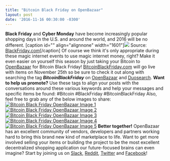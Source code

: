 ```yaml
---
title: "Bitcoin Black Friday on OpenBazaar" 
layout: post
date: '2016-11-16 00:30:00 -0300'
---
```

        
**Black Friday** and **Cyber Monday** have become increasingly popular shopping days in the U.S. and around the world, and 2016 will be no different. \[caption id="" align="alignnone" width="1601"\][![](https://cdn.blackfriday.com/uploads/assets/190/filename/yw8ffb6ncapy.png)](https://cdn.blackfriday.com/uploads/assets/190/filename/yw8ffb6ncapy.png) Source: [BlackFriday.com](http://blackfriday.com)\[/caption\] Of course we think it's only appropriate during these magic internet events to use magic internet money, right? Make it even easier on yourself this season by just taking your Bitcoin to [OpenBazaar](http://openbazaar.org) for Bitcoin Black Friday! [BitcoinBlackFriday.com](http://BitcoinBlackFriday.com) will go live with items on November 25th so be sure to check it out along with searching the tag **_BitcoinBlackFriday_** on [OpenBazaar](http://openbazaar.org) and [Duosearch](http://duosear.ch). **Want to help us promote?** Use these tags to align your posts with the conversations around these various keywords and help your messages and specific items be found: #Bitcoin #BlackFriday #BitcoinBlackFriday Also, feel free to grab any of the below images to share: [![Bitcoin Black Friday OpenBazaar Image 1](https://blog.openbazaar.org/wp-content/uploads/2016/11/3-1024x512.png)](https://blog.openbazaar.org/wp-content/uploads/2016/11/3.png) [![Bitcoin Black Friday OpenBazaar Image 2](https://blog.openbazaar.org/wp-content/uploads/2016/11/4-1024x512.png)](https://blog.openbazaar.org/wp-content/uploads/2016/11/4.png) [![Bitcoin Black Friday OpenBazaar Image 3](https://blog.openbazaar.org/wp-content/uploads/2016/11/5-1024x512.png)](https://blog.openbazaar.org/wp-content/uploads/2016/11/5.png) [![Bitcoin Black Friday OpenBazaar Image 4](https://blog.openbazaar.org/wp-content/uploads/2016/11/6-1024x512.png)](https://blog.openbazaar.org/wp-content/uploads/2016/11/6.png) [![Bitcoin Black Friday OpenBazaar Image 5](https://blog.openbazaar.org/wp-content/uploads/2016/11/7-1024x512.png)](https://blog.openbazaar.org/wp-content/uploads/2016/11/7.png) **Better together!** OpenBazaar has an excellent community of vendors, developers and partners working hard to bring this brand new kind of marketplace to life. Want to get more involved selling your items or building the project to be the most excellent decentralized shopping application our future-focused brains can even imagine? Start by joining us on [Slack](http://slack.openbazaar.org), [Reddit](https://reddit.com/r/openbazaar), [Twitter](https://twitter.com/openbazaar) and [Facebook](https://facebook.com/openbazaarproject)!